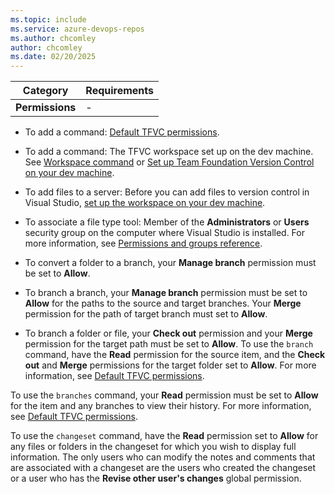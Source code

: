 ```yaml
---
ms.topic: include
ms.service: azure-devops-repos
ms.author: chcomley
author: chcomley
ms.date: 02/20/2025
---
```



| Category | Requirements |
|--------------|-------------|
|**Permissions**|-|


- To add a command: [Default TFVC permissions](../../organizations/security/default-tfvc-permissions.md).

- To add a command: The TFVC workspace set up on the dev machine. See [Workspace command](workspace-command.md) or [Set up Team Foundation Version Control on your dev machine](set-up-team-foundation-version-control-your-dev-machine.md).
- To add files to a server: Before you can add files to version control in Visual Studio, [set up the workspace on your dev machine](set-up-team-foundation-version-control-your-dev-machine.md).
- To associate a file type tool: Member of the **Administrators** or **Users** security group on the computer where Visual Studio is installed. For more information, see [Permissions and groups reference](../../organizations/security/permissions.md).


- To convert a folder to a branch, your **Manage branch** permission must be set to **Allow**.  
- To branch a branch, your **Manage branch** permission must be set to **Allow** for the paths to the source and target branches. Your **Merge** permission for the path of target branch must set to **Allow**.  
- To branch a folder or file, your **Check out** permission and your **Merge** permission for the target path must be set to **Allow**. 
To use the `branch` command, have the **Read** permission for the source item, and the **Check out** and **Merge** permissions for the target folder set to **Allow**. For more information, see  [Default TFVC permissions](../../organizations/security/default-tfvc-permissions.md).

To use the `branches` command, your **Read** permission must be set to **Allow** for the item and any branches to view their history.  For more information, see  [Default TFVC permissions](../../organizations/security/default-tfvc-permissions.md).

To use the `changeset` command, have the **Read** permission set to **Allow** for any files or folders in the changeset for which you wish to display full information. The only users who can modify the notes and comments that are associated with a changeset are the users who created the changeset or a user who has the **Revise other user's changes** global permission. 

